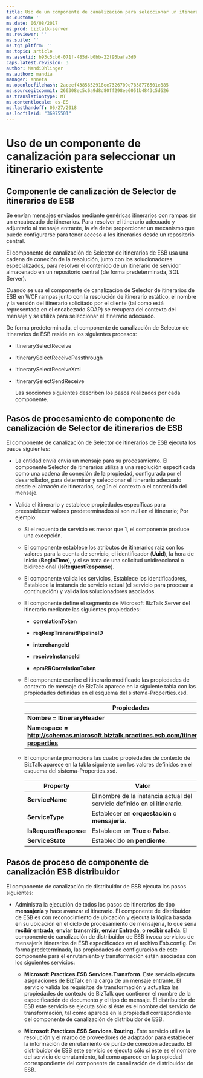 ```yaml
---
title: Uso de un componente de canalización para seleccionar un itinerario existente | Microsoft Docs
ms.custom: ''
ms.date: 06/08/2017
ms.prod: biztalk-server
ms.reviewer: ''
ms.suite: ''
ms.tgt_pltfrm: ''
ms.topic: article
ms.assetid: b93c5cb6-071f-485d-b0bb-22f95bafa3d0
caps.latest.revision: 3
author: MandiOhlinger
ms.author: mandia
manager: anneta
ms.openlocfilehash: 2aceef4385652918ee7326709e7838776501e885
ms.sourcegitcommit: 266308ec5c6a9d8d80ff298ee6051b4843c5d626
ms.translationtype: MT
ms.contentlocale: es-ES
ms.lasthandoff: 06/27/2018
ms.locfileid: "36975501"
---
```

# <a name="using-a-pipeline-component-to-select-an-existing-itinerary"></a>Uso de un componente de canalización para seleccionar un itinerario existente
## <a name="esb-itinerary-selector-pipeline-component"></a>Componente de canalización de Selector de itinerarios de ESB  
 Se envían mensajes enviados mediante genéricas itinerarios con rampas sin un encabezado de itinerarios. Para resolver el itinerario adecuado y adjuntarlo al mensaje entrante, la vía debe proporcionar un mecanismo que puede configurarse para tener acceso a los itinerarios desde un repositorio central.  

 El componente de canalización de Selector de itinerarios de ESB usa una cadena de conexión de la resolución, junto con los solucionadores especializados, para resolver el contenido de un itinerario de servidor almacenado en un repositorio central (de forma predeterminada, SQL Server).  

 Cuando se usa el componente de canalización de Selector de itinerarios de ESB en WCF rampas junto con la resolución de itinerario estático, el nombre y la versión del itinerario solicitado por el cliente (tal como está representada en el encabezado SOAP) se recupera del contexto del mensaje y se utiliza para seleccionar el itinerario adecuado.  

 De forma predeterminada, el componente de canalización de Selector de itinerarios de ESB reside en los siguientes procesos:  

- ItinerarySelectReceive  

- ItinerarySelectReceivePassthrough  

- ItinerarySelectReceiveXml  

- ItinerarySelectSendReceive  

  Las secciones siguientes describen los pasos realizados por cada componente.  

## <a name="esb-itinerary-selector-pipeline-component-processing-steps"></a>Pasos de procesamiento de componente de canalización de Selector de itinerarios de ESB  
 El componente de canalización de Selector de itinerarios de ESB ejecuta los pasos siguientes:  

- La entidad envía envía un mensaje para su procesamiento. El componente Selector de itinerarios utiliza a una resolución especificada como una cadena de conexión de la propiedad, configurada por el desarrollador, para determinar y seleccionar el itinerario adecuado desde el almacén de itinerarios, según el contexto o el contenido del mensaje.  

- Valida el itinerario y establece propiedades específicas para preestablecer valores predeterminados si son null en el itinerario; Por ejemplo:  

  - Si el recuento de servicio es menor que 1, el componente produce una excepción.  

  - El componente establece los atributos de itinerarios raíz con los valores para la cuenta de servicio, el identificador (**Uuid**), la hora de inicio (**BeginTime**), y si se trata de una solicitud unidireccional o bidireccional (**IsRequestResponse**).  

  - El componente valida los servicios, Establece los identificadores, Establece la instancia de servicio actual (el servicio para procesar a continuación) y valida los solucionadores asociados.  

  - El componente define el segmento de Microsoft BizTalk Server del itinerario mediante las siguientes propiedades:  

    -   **correlationToken**  

    -   **reqRespTransmitPipelineID**  

    -   **interchangeId**  

    -   **receiveInstanceId**  

    -   **epmRRCorrelationToken**  

  - El componente escribe el itinerario modificado las propiedades de contexto de mensaje de BizTalk aparece en la siguiente tabla con las propiedades definidas en el esquema del sistema-Properties.xsd.  


    |                                           Propiedades                                           |
    |------------------------------------------------------------------------------------------------|
    |                                   **Nombre = ItineraryHeader**                                   |
    | **Namespace = http://schemas.microsoft.biztalk.practices.esb.com/itinerary/system-properties** |


  - El componente promociona las cuatro propiedades de contexto de BizTalk aparece en la tabla siguiente con los valores definidos en el esquema del sistema-Properties.xsd.  

    |Property|Valor|  
    |--------------|-----------|  
    |**ServiceName**|El nombre de la instancia actual del servicio definido en el itinerario.|  
    |**ServiceType**|Establecer en **orquestación** o **mensajería**.|  
    |**IsRequestResponse**|Establecer en **True** o **False**.|  
    |**ServiceState**|Establecido en **pendiente**.|  

## <a name="esb-dispatcher-pipeline-component-process-steps"></a>Pasos de proceso de componente de canalización ESB distribuidor  
 El componente de canalización de distribuidor de ESB ejecuta los pasos siguientes:  

-   Administra la ejecución de todos los pasos de itinerarios de tipo **mensajería** y hace avanzar el itinerario. El componente de distribuidor de ESB es con reconocimiento de ubicación y ejecuta la lógica basada en su ubicación en el ciclo de procesamiento de mensajería, lo que sería **recibir entrada**, **enviar transmitir**, **enviar Entrada**, o **recibir salida**. El componente de canalización de distribuidor de ESB invoca servicios de mensajería itinerarios de ESB especificados en el archivo Esb.config. De forma predeterminada, las propiedades de configuración de este componente para el enrutamiento y transformación están asociadas con los siguientes servicios:  

    -   **Microsoft.Practices.ESB.Services.Transform**. Este servicio ejecuta asignaciones de BizTalk en la carga de un mensaje entrante. El servicio valida los requisitos de transformación y actualiza las propiedades de contexto de BizTalk que contienen el nombre de la especificación de documento y el tipo de mensaje. El distribuidor de ESB este servicio se ejecuta sólo si éste es el nombre del servicio de transformación, tal como aparece en la propiedad correspondiente del componente de canalización de distribuidor de ESB.  

    -   **Microsoft.Practices.ESB.Services.Routing.** Este servicio utiliza la resolución y el marco de proveedores de adaptador para establecer la información de enrutamiento de punto de conexión adecuado. El distribuidor de ESB este servicio se ejecuta sólo si éste es el nombre del servicio de enrutamiento, tal como aparece en la propiedad correspondiente del componente de canalización de distribuidor de ESB.